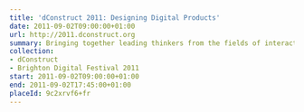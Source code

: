 ```yaml
---
title: 'dConstruct 2011: Designing Digital Products'
date: 2011-09-02T09:00:00+01:00
url: http://2011.dconstruct.org
summary: Bringing together leading thinkers from the fields of interaction design, mobile design and ubiquitous computing to explore how we can bridge the gap between physical and digital product design.
collection:
- dConstruct
- Brighton Digital Festival 2011
start: 2011-09-02T09:00:00+01:00
end: 2011-09-02T17:45:00+01:00
placeId: 9c2xrvf6+fr
---
```

